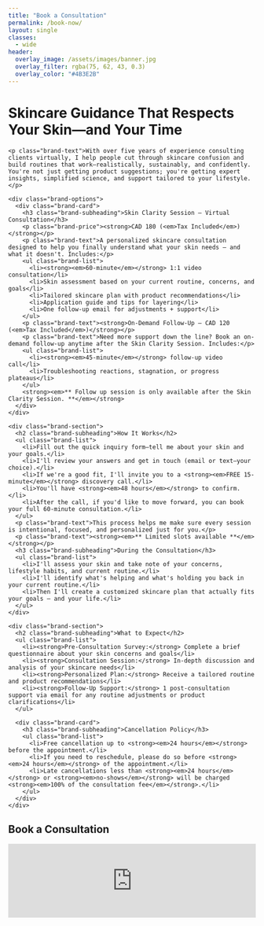 ```yaml
---
title: "Book a Consultation"
permalink: /book-now/
layout: single
classes:
  - wide
header:
  overlay_image: /assets/images/banner.jpg
  overlay_filter: rgba(75, 62, 43, 0.3)
  overlay_color: "#4B3E2B"
---
```


<div class="brand-booking">
  <div>
    <h1 class="brand-heading">Skincare Guidance That Respects Your Skin—and Your Time</h1>

    <p class="brand-text">With over five years of experience consulting clients virtually, I help people cut through skincare confusion and build routines that work—realistically, sustainably, and confidently. You're not just getting product suggestions; you're getting expert insights, simplified science, and support tailored to your lifestyle.</p>

    <div class="brand-options">
      <div class="brand-card">
        <h3 class="brand-subheading">Skin Clarity Session – Virtual Consultation</h3>
        <p class="brand-price"><strong>CAD 180 (<em>Tax Included</em>)</strong></p>
        <p class="brand-text">A personalized skincare consultation designed to help you finally understand what your skin needs — and what it doesn't. Includes:</p>
        <ul class="brand-list">
          <li><strong><em>60-minute</em></strong> 1:1 video consultation</li>
          <li>Skin assessment based on your current routine, concerns, and goals</li>
          <li>Tailored skincare plan with product recommendations</li>
          <li>Application guide and tips for layering</li>
          <li>One follow-up email for adjustments + support</li>
        </ul>
        <p class="brand-text"><strong>On-Demand Follow-Up — CAD 120 (<em>Tax Included</em>)</strong></p>
        <p class="brand-text">Need more support down the line? Book an on-demand follow-up anytime after the Skin Clarity Session. Includes:</p>
        <ul class="brand-list">
          <li><strong><em>45-minute</em></strong> follow-up video call</li>
          <li>Troubleshooting reactions, stagnation, or progress plateaus</li>
        </ul>
        <strong><em>** Follow up session is only available after the Skin Clarity Session. **</em></strong>
      </div>
    </div>

    <div class="brand-section">
      <h2 class="brand-subheading">How It Works</h2>
      <ul class="brand-list">
        <li>Fill out the quick inquiry form—tell me about your skin and your goals.</li>
        <li>I'll review your answers and get in touch (email or text—your choice).</li>
        <li>If we're a good fit, I'll invite you to a <strong><em>FREE 15-minute</em></strong> discovery call.</li>
        <li>You'll have <strong><em>48 hours</em></strong> to confirm.</li>
        <li>After the call, if you'd like to move forward, you can book your full 60-minute consultation.</li>
      </ul>
      <p class="brand-text">This process helps me make sure every session is intentional, focused, and personalized just for you.</p>
      <p class="brand-text"><strong><em>** Limited slots available **</em></strong></p>
      <h3 class="brand-subheading">During the Consultation</h3>
      <ul class="brand-list">
        <li>I'll assess your skin and take note of your concerns, lifestyle habits, and current routine.</li>
        <li>I'll identify what's helping and what's holding you back in your current routine.</li>
        <li>Then I'll create a customized skincare plan that actually fits your goals — and your life.</li>
      </ul>
    </div>

    <div class="brand-section">
      <h2 class="brand-subheading">What to Expect</h2>
      <ul class="brand-list">
        <li><strong>Pre-Consultation Survey:</strong> Complete a brief questionnaire about your skin concerns and goals</li>
        <li><strong>Consultation Session:</strong> In-depth discussion and analysis of your skincare needs</li>
        <li><strong>Personalized Plan:</strong> Receive a tailored routine and product recommendations</li>
        <li><strong>Follow-Up Support:</strong> 1 post-consultation support via email for any routine adjustments or product clarifications</li>
      </ul>

      <div class="brand-card">
        <h3 class="brand-subheading">Cancellation Policy</h3>
        <ul class="brand-list">
          <li>Free cancellation up to <strong><em>24 hours</em></strong> before the appointment.</li>
          <li>If you need to reschedule, please do so before <strong><em>24 hours</em></strong> of the appointment.</li>
          <li>Late cancellations less than <strong><em>24 hours</em></strong> or <strong><em>no-shows</em></strong> will be charged <strong><em>100% of the consultation fee</em></strong>.</li>
        </ul>
      </div>
    </div>
  </div>

<div class="brand-form-container">
  <div class="brand-form-title">
    <h2 class="brand-subheading">Book a Consultation</h2>
  </div>
  <div class="brand-form">
    <iframe src="https://docs.google.com/forms/d/e/1FAIpQLSe2iATHIGMmzpmylWVtvBfU3bvifUDfjWFLra9mDBXEKQUrOg/viewform?embedded=true" width="100%" frameborder="0" marginheight="0" marginwidth="0">Loading…</iframe>
  </div>
</div>

